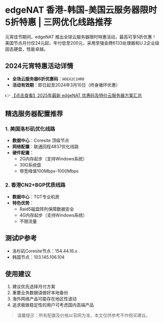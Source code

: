 # edgeNAT 香港-韩国-美国云服务器限时5折特惠 | 三网优化线路推荐

元宵佳节期间，edgeNAT 推出全球云服务器限时特惠活动，最高可享5折优惠！美国节点月付仅24元起，年付低至200元，采用至强金牌6133处理器和U.2企业级固态硬盘，性能卓越。

## 2024元宵特惠活动详情

- **全场云服务器6折优惠码**：`HOEX2C1HR0`
- **活动有效期**：即日起至2024年3月10日（终身循环优惠）

👉 [【点击查看】2025年最新 edgeNAT 优惠码及特价云服务器方案汇总](https://bit.ly/edgenat)

## 精选服务器配置推荐

### 1. 美国洛杉矶优化线路
- **数据中心**：Coresite 顶级节点
- **网络配置**：联通回程4837优化线路
- **硬件配置**：
  - 2G内存起步（支持Windows系统）
  - 30G系统盘
  - 带宽峰值100Mbps-1000Mbps

### 2. 香港CN2+BGP优质线路
- **数据中心**：TGT专业机房
- **特色优势**：
  - Raid5磁盘阵列保障数据安全
  - 4G内存起步（支持Windows系统）
  - 不限流量

## 测试IP参考
- 洛杉矶Coresite节点：154.44.16.x
- 韩国节点：103.145.106.104

## 使用建议
1. 建议优先选择月付方案
2. 重要业务数据请做好本地备份
3. 海外网络产品可能存在地区性波动
4. 追求极致稳定性的用户可考虑国内高端产品

> 温馨提示：所有配置及价格以官网为准，本文仅供参考不作购买建议。